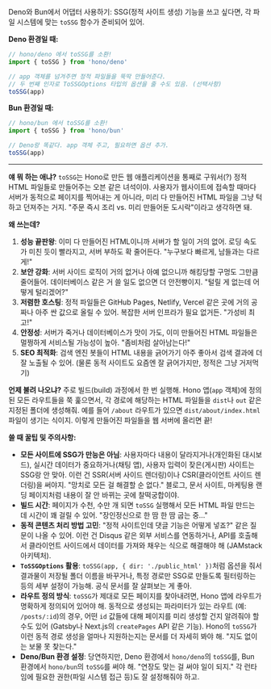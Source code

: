 Deno와 Bun에서 어댑터 사용하기: SSG(정적 사이트 생성) 기능을 쓰고 싶다면, 각 파일 시스템에 맞는 `toSSG` 함수가 준비되어 있어.

**Deno 환경일 때:**

```typescript
// hono/deno 에서 toSSG를 소환!
import { toSSG } from 'hono/deno'

// app 객체를 넘겨주면 정적 파일들을 뚝딱 만들어준다.
// 두 번째 인자로 ToSSGOptions 타입의 옵션을 줄 수도 있음. (선택사항)
toSSG(app)
```

**Bun 환경일 때:**

```typescript
// hono/bun 에서 toSSG를 소환!
import { toSSG } from 'hono/bun'

// Deno랑 똑같다. app 객체 주고, 필요하면 옵션 추가.
toSSG(app)
```

---

**얘 뭐 하는 애냐?**
`toSSG`는 Hono로 만든 웹 애플리케이션을 통째로 구워서(?) 정적 HTML 파일들로 만들어주는 오븐 같은 녀석이야. 사용자가 웹사이트에 접속할 때마다 서버가 동적으로 페이지를 찍어내는 게 아니라, 미리 다 만들어진 HTML 파일을 그냥 턱 하고 던져주는 거지. "주문 즉시 조리 vs. 미리 만들어둔 도시락"이라고 생각하면 돼.

**왜 쓰는데?**
1.  **성능 끝판왕**: 이미 다 만들어진 HTML이니까 서버가 할 일이 거의 없어. 로딩 속도가 미친 듯이 빨라지고, 서버 부하도 확 줄어든다. "누구보다 빠르게, 남들과는 다르게!"
2.  **보안 강화**: 서버 사이드 로직이 거의 없거나 아예 없으니까 해킹당할 구멍도 그만큼 줄어들어. 데이터베이스 같은 거 쓸 일도 없으면 더 안전빵이지. "털릴 게 없는데 어떻게 털리겠어?"
3.  **저렴한 호스팅**: 정적 파일들은 GitHub Pages, Netlify, Vercel 같은 곳에 거의 공짜나 아주 싼 값으로 올릴 수 있어. 복잡한 서버 인프라가 필요 없거든. "가성비 최고!"
4.  **안정성**: 서버가 죽거나 데이터베이스가 맛이 가도, 이미 만들어진 HTML 파일들은 멀쩡하게 서비스될 가능성이 높아. "좀비처럼 살아남는다!"
5.  **SEO 최적화**: 검색 엔진 봇들이 HTML 내용을 긁어가기 아주 좋아서 검색 결과에 더 잘 노출될 수 있어. (물론 동적 사이트도 요즘엔 잘 긁어가지만, 정적은 그냥 거저먹기)

**언제 불려 나오냐?**
주로 빌드(build) 과정에서 한 번 실행해. Hono 앱(`app` 객체)에 정의된 모든 라우트들을 쭉 훑으면서, 각 경로에 해당하는 HTML 파일들을 `dist`나 `out` 같은 지정된 폴더에 생성해줘. 예를 들어 `/about` 라우트가 있으면 `dist/about/index.html` 파일이 생기는 식이지. 이렇게 만들어진 파일들을 웹 서버에 올리면 끝!

**쓸 때 꿀팁 및 주의사항:**
*   **모든 사이트에 SSG가 만능은 아님**: 사용자마다 내용이 달라지거나(개인화된 대시보드), 실시간 데이터가 중요하거나(채팅 앱), 사용자 입력이 잦은(게시판) 사이트는 SSG랑 안 맞아. 이런 건 SSR(서버 사이드 렌더링)이나 CSR(클라이언트 사이드 렌더링)을 써야지. "망치로 모든 걸 해결할 순 없다." 블로그, 문서 사이트, 마케팅용 랜딩 페이지처럼 내용이 잘 안 바뀌는 곳에 찰떡궁합이야.
*   **빌드 시간**: 페이지가 수천, 수만 개 되면 `toSSG` 실행해서 모든 HTML 파일 만드는 데 시간이 꽤 걸릴 수 있어. "장인정신으로 한 땀 한 땀 굽는 중..."
*   **동적 콘텐츠 처리 방법 고민**: "정적 사이트인데 댓글 기능은 어떻게 넣죠?" 같은 질문이 나올 수 있어. 이런 건 Disqus 같은 외부 서비스를 연동하거나, API를 호출해서 클라이언트 사이드에서 데이터를 가져와 채우는 식으로 해결해야 해 (JAMstack 아키텍처).
*   **`ToSSGOptions` 활용**: `toSSG(app, { dir: './public_html' })`처럼 옵션을 줘서 결과물이 저장될 폴더 이름을 바꾸거나, 특정 경로만 SSG로 만들도록 필터링하는 등의 세부 설정이 가능해. 공식 문서를 잘 살펴보는 게 좋아.
*   **라우트 정의 방식**: `toSSG`가 제대로 모든 페이지를 찾아내려면, Hono 앱에 라우트가 명확하게 정의되어 있어야 해. 동적으로 생성되는 파라미터가 있는 라우트 (예: `/posts/:id`)의 경우, 어떤 `id` 값들에 대해 페이지를 미리 생성할 건지 알려줘야 할 수도 있어 (Gatsby나 Next.js의 `createPages` API 같은 기능). Hono의 `toSSG`가 이런 동적 경로 생성을 얼마나 지원하는지는 문서를 더 자세히 봐야 해. "지도 없이는 보물 못 찾는다."
*   **Deno/Bun 환경 설정**: 당연하지만, Deno 환경에서 `hono/deno`의 `toSSG`를, Bun 환경에서 `hono/bun`의 `toSSG`를 써야 해. "연장도 맞는 걸 써야 일이 되지." 각 런타임에 필요한 권한(파일 시스템 접근 등)도 잘 설정해줘야 하고.